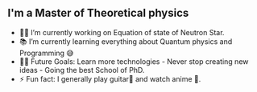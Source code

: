 
## I'm a Master of Theoretical physics 

- 👨‍💻 I’m currently working on Equation of state of Neutron Star.
- 📚 I’m currently learning everything about Quantum physics and Programming 😅
- 💪🏼 Future Goals: Learn more technologies - Never stop creating new ideas - Going the best School of PhD.
- ⚡ Fun fact: I generally play guitar🎸 and watch anime 🎐.

